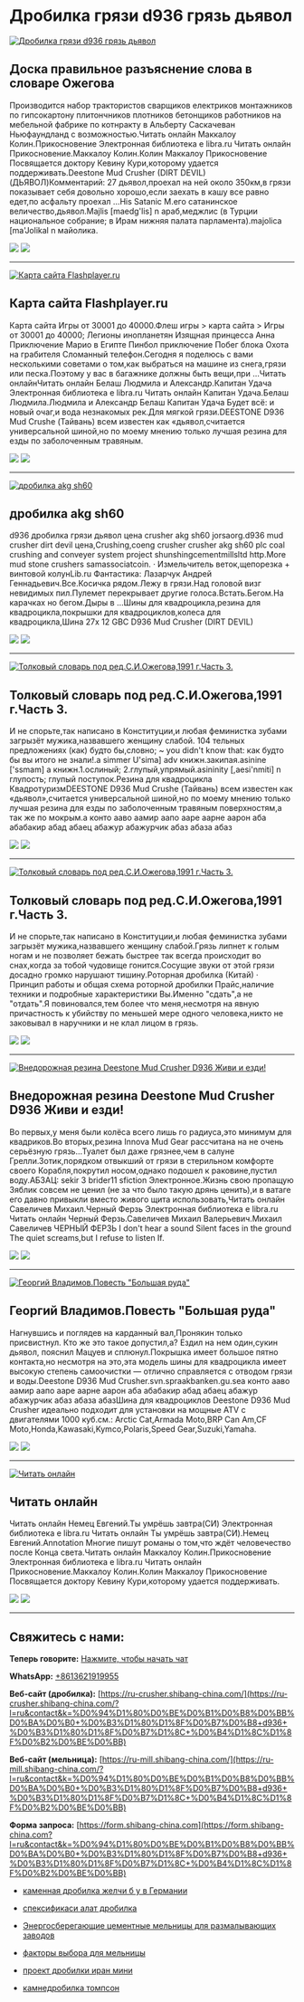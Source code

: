 # Дробилка грязи d936 грязь дьявол

<a href="https://swt.shibang-china.com/?l=ru&img&k=%D0%94%D1%80%D0%BE%D0%B1%D0%B8%D0%BB%D0%BA%D0%B0+%D0%B3%D1%80%D1%8F%D0%B7%D0%B8+d936+%D0%B3%D1%80%D1%8F%D0%B7%D1%8C+%D0%B4%D1%8C%D1%8F%D0%B2%D0%BE%D0%BB" target="_blank">![Дробилка грязи d936 грязь дьявол](http://static.shibang-china.com/all-800x300/511.jpg)</a>

## Доска правильное разъяснение слова в словаре Ожегова
Производится набор трактористов сварщиков електриков монтажников по гипсокартону плитончников плотников бетонщиков работников на мебельной фабрике по котнракту в Альберту Саскачеван Ньюфаундланд с возможностью.Читать онлайн Маккалоу Колин.Прикосновение Электронная библиотека e libra.ru Читать онлайн Прикосновение.Маккалоу Колин.Колин Маккалоу Прикосновение Посвящается доктору Кевину Кури,которому удается поддерживать.Deestone Mud Crusher (DIRT DEVIL) (ДЬЯВОЛ)Комментарий: 27 дьявол,проехал на ней около 350км,в грязи показывает себя довольно хорошо,если заехать в кашу все равно едет,по асфальту проехал …His Satanic M.его сатанинское величество,дьявол.Majlis [maedg'lis] n араб,меджлис (в Туpции национальное собрание; в Ирам нижняя палата парламента).majolica [ma'Jolikal n майолика.


<a href="https://whatsapp.shibangsoft.com/WhatsApp.php" target="_blank" title="WhatsApp">![](http://static.shibang-china.com/icon/whatsapp.png)</a> <a href="https://swt.shibang-china.com/?l=ru&icon&k=%D0%94%D1%80%D0%BE%D0%B1%D0%B8%D0%BB%D0%BA%D0%B0+%D0%B3%D1%80%D1%8F%D0%B7%D0%B8+d936+%D0%B3%D1%80%D1%8F%D0%B7%D1%8C+%D0%B4%D1%8C%D1%8F%D0%B2%D0%BE%D0%BB" target="_blank">![](http://static.shibang-china.com/icon/chat-ru.png)</a>

---

<a href="https://swt.shibang-china.com/?l=ru&img&k=%D0%94%D1%80%D0%BE%D0%B1%D0%B8%D0%BB%D0%BA%D0%B0+%D0%B3%D1%80%D1%8F%D0%B7%D0%B8+d936+%D0%B3%D1%80%D1%8F%D0%B7%D1%8C+%D0%B4%D1%8C%D1%8F%D0%B2%D0%BE%D0%BB" target="_blank">![Карта сайта Flashplayer.ru](http://static.shibang-china.com/all-800x300/144.jpg)</a>

## Карта сайта Flashplayer.ru
Карта сайта Игры от 30001 до 40000.Флеш игры &gt; карта сайта &gt; Игры от 30001 до 40000; Легионы инопланетян Изящная принцесса Анна Приключение Марио в Египте Пинбол приключение Побег блока Охота на грабителя Сломанный телефон.Сегодня я поделюсь с вами несколькими советами о том,как выбраться на машине из снега,грязи или песка.Поэтому у вас в багажнике должны быть вещи,при …Читать онлайнЧитать онлайн Белаш Людмила и Александр.Капитан Удача Электронная библиотека e libra.ru Читать онлайн Капитан Удача.Белаш Людмила.Людмила и Александр Белаш Капитан Удача Будет всё: и новый очаг,и вода незнакомых рек.Для мягкой грязи.DEESTONE D936 Mud Crushe (Тайвань) всем известен как &#171;дьявол,считается универсальной шиной,но по моему мнению только лучшая резина для езды по заболоченным травяным.


<a href="https://whatsapp.shibangsoft.com/WhatsApp.php" target="_blank" title="WhatsApp">![](http://static.shibang-china.com/icon/whatsapp.png)</a> <a href="https://swt.shibang-china.com/?l=ru&icon&k=%D0%94%D1%80%D0%BE%D0%B1%D0%B8%D0%BB%D0%BA%D0%B0+%D0%B3%D1%80%D1%8F%D0%B7%D0%B8+d936+%D0%B3%D1%80%D1%8F%D0%B7%D1%8C+%D0%B4%D1%8C%D1%8F%D0%B2%D0%BE%D0%BB" target="_blank">![](http://static.shibang-china.com/icon/chat-ru.png)</a>

---

<a href="https://swt.shibang-china.com/?l=ru&img&k=%D0%94%D1%80%D0%BE%D0%B1%D0%B8%D0%BB%D0%BA%D0%B0+%D0%B3%D1%80%D1%8F%D0%B7%D0%B8+d936+%D0%B3%D1%80%D1%8F%D0%B7%D1%8C+%D0%B4%D1%8C%D1%8F%D0%B2%D0%BE%D0%BB" target="_blank">![дробилка akg sh60](http://static.shibang-china.com/all-800x300/1517.jpg)</a>

## дробилка akg sh60
d936 дробилка грязи дьявол цена crusher akg sh60 jorsaorg.d936 mud crusher dirt devil цена,Crushing,coeng crusher crusher akg sh60 plc coal crushing and conveyer system project shunshingcementmillsltd http.More mud stone crushers samassociatcoin.&nbsp;&#0183;&#32;Измельчитель веток,щепорезка + винтовой колунLib.ru Фантастика: Лазарчук Андрей Геннадьевич.Все.Косичка рядом.Лежу в грязи.Над головой визг невидимых пил.Пулемет перекрывает другие голоса.Встать.Бегом.На карачках но бегом.Дыры в …Шины для квадроцикла,резина для квадроцикла,покрышки для квадроциклов,колеса для квадроцикла,Шина 27x 12 GBC D936 Mud Crusher (DIRT DEVIL)


<a href="https://whatsapp.shibangsoft.com/WhatsApp.php" target="_blank" title="WhatsApp">![](http://static.shibang-china.com/icon/whatsapp.png)</a> <a href="https://swt.shibang-china.com/?l=ru&icon&k=%D0%94%D1%80%D0%BE%D0%B1%D0%B8%D0%BB%D0%BA%D0%B0+%D0%B3%D1%80%D1%8F%D0%B7%D0%B8+d936+%D0%B3%D1%80%D1%8F%D0%B7%D1%8C+%D0%B4%D1%8C%D1%8F%D0%B2%D0%BE%D0%BB" target="_blank">![](http://static.shibang-china.com/icon/chat-ru.png)</a>

---

<a href="https://swt.shibang-china.com/?l=ru&img&k=%D0%94%D1%80%D0%BE%D0%B1%D0%B8%D0%BB%D0%BA%D0%B0+%D0%B3%D1%80%D1%8F%D0%B7%D0%B8+d936+%D0%B3%D1%80%D1%8F%D0%B7%D1%8C+%D0%B4%D1%8C%D1%8F%D0%B2%D0%BE%D0%BB" target="_blank">![Толковый словарь под ред.C.И.Ожегова,1991 г.Часть 3.](http://static.shibang-china.com/all-800x300/56.jpg)</a>

## Толковый словарь под ред.C.И.Ожегова,1991 г.Часть 3.
И не спорьте,так написано в Конституции,и любая феминистка зубами загрызёт мужика,назвавшего женщину слабой. 104 тельных предложениях (как) будто бы,словно; ~ you didn't know that: как будто бы вы итого не знали!.a simmer U'sima] adv книжн.закипая.asinine ['ssmam] а книжн.1.ослиный; 2.глупый,упрямый.asininity [,aesi'nmiti] n глупость; глупый поступок.Резина для квадроцикла КвадротуризмDEESTONE D936 Mud Crushe (Тайвань) всем известен как &#171;дьявол&#187;,считается универсальной шиной,но по моему мнению только лучшая резина для езды по заболоченным травяным поверхностям,а так же по мокрым.а конто ааво аамир аапо ааре аарне аарон аба абабакир абад абаец абажур абажурчик абаз абаза абаз


<a href="https://whatsapp.shibangsoft.com/WhatsApp.php" target="_blank" title="WhatsApp">![](http://static.shibang-china.com/icon/whatsapp.png)</a> <a href="https://swt.shibang-china.com/?l=ru&icon&k=%D0%94%D1%80%D0%BE%D0%B1%D0%B8%D0%BB%D0%BA%D0%B0+%D0%B3%D1%80%D1%8F%D0%B7%D0%B8+d936+%D0%B3%D1%80%D1%8F%D0%B7%D1%8C+%D0%B4%D1%8C%D1%8F%D0%B2%D0%BE%D0%BB" target="_blank">![](http://static.shibang-china.com/icon/chat-ru.png)</a>

---

<a href="https://swt.shibang-china.com/?l=ru&img&k=%D0%94%D1%80%D0%BE%D0%B1%D0%B8%D0%BB%D0%BA%D0%B0+%D0%B3%D1%80%D1%8F%D0%B7%D0%B8+d936+%D0%B3%D1%80%D1%8F%D0%B7%D1%8C+%D0%B4%D1%8C%D1%8F%D0%B2%D0%BE%D0%BB" target="_blank">![Толковый словарь под ред.C.И.Ожегова,1991 г.Часть 3.](http://static.shibang-china.com/all-800x300/860.jpg)</a>

## Толковый словарь под ред.C.И.Ожегова,1991 г.Часть 3.
И не спорьте,так написано в Конституции,и любая феминистка зубами загрызёт мужика,назвавшего женщину слабой.Грязь липнет к голым ногам и не позволяет бежать быстрее так всегда происходит во снах,когда за тобой чудовище гонится.Сосущие звуки от этой грязи досадно громко нарушают тишину.Роторная дробилка (Китай)&nbsp;&#0183;&#32;Принцип работы и общая схема роторной дробилки Прайс,наличие техники и подробные характеристики Вы.Именно &quot;сдать&quot;,а не &quot;отдать&quot;.Я повиновался,тем более что меня,несмотря на явную причастность к убийству по меньшей мере одного человека,никто не заковывал в наручники и не клал лицом в грязь.


<a href="https://whatsapp.shibangsoft.com/WhatsApp.php" target="_blank" title="WhatsApp">![](http://static.shibang-china.com/icon/whatsapp.png)</a> <a href="https://swt.shibang-china.com/?l=ru&icon&k=%D0%94%D1%80%D0%BE%D0%B1%D0%B8%D0%BB%D0%BA%D0%B0+%D0%B3%D1%80%D1%8F%D0%B7%D0%B8+d936+%D0%B3%D1%80%D1%8F%D0%B7%D1%8C+%D0%B4%D1%8C%D1%8F%D0%B2%D0%BE%D0%BB" target="_blank">![](http://static.shibang-china.com/icon/chat-ru.png)</a>

---

<a href="https://swt.shibang-china.com/?l=ru&img&k=%D0%94%D1%80%D0%BE%D0%B1%D0%B8%D0%BB%D0%BA%D0%B0+%D0%B3%D1%80%D1%8F%D0%B7%D0%B8+d936+%D0%B3%D1%80%D1%8F%D0%B7%D1%8C+%D0%B4%D1%8C%D1%8F%D0%B2%D0%BE%D0%BB" target="_blank">![Внедорожная резина Deestone Mud Crusher D936 Живи и езди!](http://static.shibang-china.com/all-800x300/1405.jpg)</a>

## Внедорожная резина Deestone Mud Crusher D936 Живи и езди!
Во первых,у меня были колёса всего лишь го радиуса,это минимум для квадриков.Во вторых,резина Innova Mud Gear рассчитана на не очень серьёзную грязь…Туалет был даже грязнее,чем в салуне Грелли.Зотик,порядком отвыкший от грязи в стерильном комфорте своего Корабля,покрутил носом,однако подошел к раковине,пустил воду.АБЗАЦ: sekir 3 brider11 sfiction Электронное.Жизнь свою пропащую Зяблик совсем не ценил (не за что было такую дрянь ценить),и в ватаге его давно привыкли вместо живого щита использовать,Читать онлайн Савеличев Михаил.Черный Ферзь Электронная библиотека e libra.ru Читать онлайн Черный Ферзь.Савеличев Михаил Валерьевич.Михаил Савеличев ЧЕРНЫЙ ФЕРЗЬ I don't hear a sound Silent faces in the ground The quiet screams,but I refuse to listen If.


<a href="https://whatsapp.shibangsoft.com/WhatsApp.php" target="_blank" title="WhatsApp">![](http://static.shibang-china.com/icon/whatsapp.png)</a> <a href="https://swt.shibang-china.com/?l=ru&icon&k=%D0%94%D1%80%D0%BE%D0%B1%D0%B8%D0%BB%D0%BA%D0%B0+%D0%B3%D1%80%D1%8F%D0%B7%D0%B8+d936+%D0%B3%D1%80%D1%8F%D0%B7%D1%8C+%D0%B4%D1%8C%D1%8F%D0%B2%D0%BE%D0%BB" target="_blank">![](http://static.shibang-china.com/icon/chat-ru.png)</a>

---

<a href="https://swt.shibang-china.com/?l=ru&img&k=%D0%94%D1%80%D0%BE%D0%B1%D0%B8%D0%BB%D0%BA%D0%B0+%D0%B3%D1%80%D1%8F%D0%B7%D0%B8+d936+%D0%B3%D1%80%D1%8F%D0%B7%D1%8C+%D0%B4%D1%8C%D1%8F%D0%B2%D0%BE%D0%BB" target="_blank">![Георгий Владимов.Повесть &quot;Большая руда&quot;](http://static.shibang-china.com/all-800x300/1215.jpg)</a>

## Георгий Владимов.Повесть &quot;Большая руда&quot;
Нагнувшись и поглядев на карданный вал,Пронякин только присвистнул. Кто же это такое допустил,а? Ездил на нем один,сукин дьявол, пояснил Мацуев и сплюнул.Покрышка имеет большое пятно контакта,но несмотря на это,эта модель шины для квадроцикла имеет высокую степень самоочистки — отлично справляется с отводом грязи и воды.Deestone D936 Mud Crusher.svn.spraakbanken.gu.seа конто ааво аамир аапо ааре аарне аарон аба абабакир абад абаец абажур абажурчик абаз абаза абазШина для квадроциклов Deestone D936 Mud Crusher идеально подходит для установки на мощные ATV с двигателями 1000 куб.см.: Arctic Cat,Armada Moto,BRP Can Am,CF Moto,Honda,Kawasaki,Kymco,Polaris,Speed Gear,Suzuki,Yamaha.


<a href="https://whatsapp.shibangsoft.com/WhatsApp.php" target="_blank" title="WhatsApp">![](http://static.shibang-china.com/icon/whatsapp.png)</a> <a href="https://swt.shibang-china.com/?l=ru&icon&k=%D0%94%D1%80%D0%BE%D0%B1%D0%B8%D0%BB%D0%BA%D0%B0+%D0%B3%D1%80%D1%8F%D0%B7%D0%B8+d936+%D0%B3%D1%80%D1%8F%D0%B7%D1%8C+%D0%B4%D1%8C%D1%8F%D0%B2%D0%BE%D0%BB" target="_blank">![](http://static.shibang-china.com/icon/chat-ru.png)</a>

---

<a href="https://swt.shibang-china.com/?l=ru&img&k=%D0%94%D1%80%D0%BE%D0%B1%D0%B8%D0%BB%D0%BA%D0%B0+%D0%B3%D1%80%D1%8F%D0%B7%D0%B8+d936+%D0%B3%D1%80%D1%8F%D0%B7%D1%8C+%D0%B4%D1%8C%D1%8F%D0%B2%D0%BE%D0%BB" target="_blank">![Читать онлайн](http://static.shibang-china.com/all-800x300/1268.jpg)</a>

## Читать онлайн
Читать онлайн Немец Евгений.Ты умрёшь завтра(СИ) Электронная библиотека e libra.ru Читать онлайн Ты умрёшь завтра(СИ).Немец Евгений.Annotation Многие пишут романы о том,что ждёт человечество после Конца света.Читать онлайн Маккалоу Колин.Прикосновение Электронная библиотека e libra.ru Читать онлайн Прикосновение.Маккалоу Колин.Колин Маккалоу Прикосновение Посвящается доктору Кевину Кури,которому удается поддерживать.

<a href="https://whatsapp.shibangsoft.com/WhatsApp.php" target="_blank" title="WhatsApp">![](http://static.shibang-china.com/icon/whatsapp.png)</a> <a href="https://swt.shibang-china.com/?l=ru&icon&k=%D0%94%D1%80%D0%BE%D0%B1%D0%B8%D0%BB%D0%BA%D0%B0+%D0%B3%D1%80%D1%8F%D0%B7%D0%B8+d936+%D0%B3%D1%80%D1%8F%D0%B7%D1%8C+%D0%B4%D1%8C%D1%8F%D0%B2%D0%BE%D0%BB" target="_blank">![](http://static.shibang-china.com/icon/chat-ru.png)</a>

---
## Свяжитесь с нами:

**Теперь говорите:** [Нажмите, чтобы начать чат](https://swt.shibang-china.com?l=ru&contact&k=%D0%94%D1%80%D0%BE%D0%B1%D0%B8%D0%BB%D0%BA%D0%B0+%D0%B3%D1%80%D1%8F%D0%B7%D0%B8+d936+%D0%B3%D1%80%D1%8F%D0%B7%D1%8C+%D0%B4%D1%8C%D1%8F%D0%B2%D0%BE%D0%BB)

**WhatsApp:**  [+8613621919955](https://whatsapp.shibangsoft.com/WhatsApp.php)

**Веб-сайт (дробилка):** [https://ru-crusher.shibang-china.com/](https://ru-crusher.shibang-china.com/?l=ru&contact&k=%D0%94%D1%80%D0%BE%D0%B1%D0%B8%D0%BB%D0%BA%D0%B0+%D0%B3%D1%80%D1%8F%D0%B7%D0%B8+d936+%D0%B3%D1%80%D1%8F%D0%B7%D1%8C+%D0%B4%D1%8C%D1%8F%D0%B2%D0%BE%D0%BB)

**Веб-сайт (мельница):** [https://ru-mill.shibang-china.com/](https://ru-mill.shibang-china.com/?l=ru&contact&k=%D0%94%D1%80%D0%BE%D0%B1%D0%B8%D0%BB%D0%BA%D0%B0+%D0%B3%D1%80%D1%8F%D0%B7%D0%B8+d936+%D0%B3%D1%80%D1%8F%D0%B7%D1%8C+%D0%B4%D1%8C%D1%8F%D0%B2%D0%BE%D0%BB)

**Форма запроса:** [https://form.shibang-china.com](https://form.shibang-china.com?l=ru&contact&k=%D0%94%D1%80%D0%BE%D0%B1%D0%B8%D0%BB%D0%BA%D0%B0+%D0%B3%D1%80%D1%8F%D0%B7%D0%B8+d936+%D0%B3%D1%80%D1%8F%D0%B7%D1%8C+%D0%B4%D1%8C%D1%8F%D0%B2%D0%BE%D0%BB)

* [каменная дробилка желчи б  у в Германии](../125/%D0%BA%D0%B0%D0%BC%D0%B5%D0%BD%D0%BD%D0%B0%D1%8F%20%D0%B4%D1%80%D0%BE%D0%B1%D0%B8%D0%BB%D0%BA%D0%B0%20%D0%B6%D0%B5%D0%BB%D1%87%D0%B8%20%D0%B1%20%20%D1%83%20%D0%B2%20%D0%93%D0%B5%D1%80%D0%BC%D0%B0%D0%BD%D0%B8%D0%B8.md)

* [спексификаси алат дробилка](../125/%D1%81%D0%BF%D0%B5%D0%BA%D1%81%D0%B8%D1%84%D0%B8%D0%BA%D0%B0%D1%81%D0%B8%20%D0%B0%D0%BB%D0%B0%D1%82%20%D0%B4%D1%80%D0%BE%D0%B1%D0%B8%D0%BB%D0%BA%D0%B0.md)

* [Энергосберегающие цементные мельницы для размалывающих заводов](../125/%D0%AD%D0%BD%D0%B5%D1%80%D0%B3%D0%BE%D1%81%D0%B1%D0%B5%D1%80%D0%B5%D0%B3%D0%B0%D1%8E%D1%89%D0%B8%D0%B5%20%D1%86%D0%B5%D0%BC%D0%B5%D0%BD%D1%82%D0%BD%D1%8B%D0%B5%20%D0%BC%D0%B5%D0%BB%D1%8C%D0%BD%D0%B8%D1%86%D1%8B%20%D0%B4%D0%BB%D1%8F%20%D1%80%D0%B0%D0%B7%D0%BC%D0%B0%D0%BB%D1%8B%D0%B2%D0%B0%D1%8E%D1%89%D0%B8%D1%85%20%D0%B7%D0%B0%D0%B2%D0%BE%D0%B4%D0%BE%D0%B2.md)

* [факторы выбора для мельницы](../121/%D1%84%D0%B0%D0%BA%D1%82%D0%BE%D1%80%D1%8B%20%D0%B2%D1%8B%D0%B1%D0%BE%D1%80%D0%B0%20%D0%B4%D0%BB%D1%8F%20%D0%BC%D0%B5%D0%BB%D1%8C%D0%BD%D0%B8%D1%86%D1%8B.md)

* [проект дробилки иран мини](../122/%D0%BF%D1%80%D0%BE%D0%B5%D0%BA%D1%82%20%D0%B4%D1%80%D0%BE%D0%B1%D0%B8%D0%BB%D0%BA%D0%B8%20%D0%B8%D1%80%D0%B0%D0%BD%20%D0%BC%D0%B8%D0%BD%D0%B8.md)

* [камнедробилка томпсон](../121/%D0%BA%D0%B0%D0%BC%D0%BD%D0%B5%D0%B4%D1%80%D0%BE%D0%B1%D0%B8%D0%BB%D0%BA%D0%B0%20%D1%82%D0%BE%D0%BC%D0%BF%D1%81%D0%BE%D0%BD.md)